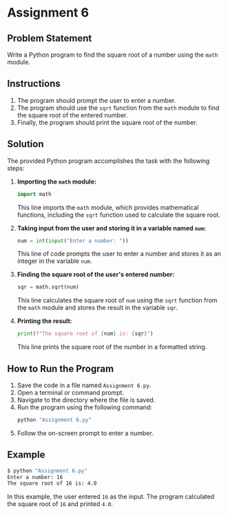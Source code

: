 # Assignment 6

## Problem Statement

Write a Python program to find the square root of a number using the `math` module.

## Instructions

1. The program should prompt the user to enter a number.
2. The program should use the `sqrt` function from the `math` module to find the square root of the entered number.
3. Finally, the program should print the square root of the number.

## Solution

The provided Python program accomplishes the task with the following steps:

1. **Importing the `math` module:**
   ```python
   import math
   ```
   This line imports the `math` module, which provides mathematical functions, including the `sqrt` function used to calculate the square root.

2. **Taking input from the user and storing it in a variable named `num`:**
   ```python
   num = int(input("Enter a number: "))
   ```
   This line of code prompts the user to enter a number and stores it as an integer in the variable `num`.

3. **Finding the square root of the user's entered number:**
   ```python
   sqr = math.sqrt(num)
   ```
   This line calculates the square root of `num` using the `sqrt` function from the `math` module and stores the result in the variable `sqr`.

4. **Printing the result:**
   ```python
   print(f"The square root of {num} is: {sqr}")
   ```
   This line prints the square root of the number in a formatted string.

## How to Run the Program

1. Save the code in a file named `Assignment 6.py`.
2. Open a terminal or command prompt.
3. Navigate to the directory where the file is saved.
4. Run the program using the following command:
   ```sh
   python "Assignment 6.py"
   ```
5. Follow the on-screen prompt to enter a number.

## Example

```sh
$ python "Assignment 6.py"
Enter a number: 16
The square root of 16 is: 4.0
```

In this example, the user entered `16` as the input. The program calculated the square root of `16` and printed `4.0`.
